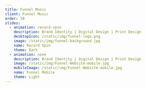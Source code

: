 ```yaml
---
title: Funnel Music
client: Funnel Music
order: 50
slides:
  - animation: record-spin
    description: Brand Identity | Digital Design | Print Design
    desktopIcon: /static/img/funnel-logo.png
    image: /static/img/funnel-background.jpg
    name: Record Spin
    theme: Dark
  - animation: none
    description: Brand Identity | Digital Design | Print Design
    image: /static/img/Funnel-Website-mobile.jpg
    mobileImage: /static/img/Funnel-Website-mobile.jpg
    name: Funnel Mobile
    theme: Light
---
```


